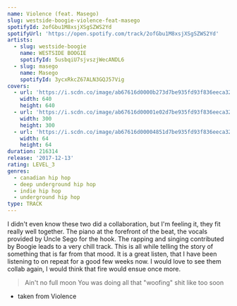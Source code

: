 ```yaml
---
name: Violence (feat. Masego)
slug: westside-boogie-violence-feat-masego
spotifyId: 2ofGbu1M8xsjXSgSZWS2Yd
spotifyUrl: 'https://open.spotify.com/track/2ofGbu1M8xsjXSgSZWS2Yd'
artists:
  - slug: westside-boogie
    name: WESTSIDE BOOGIE
    spotifyId: 5usbqiU7sjvszjWecANDL6
  - slug: masego
    name: Masego
    spotifyId: 3ycxRkcZ67ALN3GQJ57Vig
covers:
  - url: 'https://i.scdn.co/image/ab67616d0000b273d7be935fd93f836eeca32c6d'
    width: 640
    height: 640
  - url: 'https://i.scdn.co/image/ab67616d00001e02d7be935fd93f836eeca32c6d'
    width: 300
    height: 300
  - url: 'https://i.scdn.co/image/ab67616d00004851d7be935fd93f836eeca32c6d'
    width: 64
    height: 64
duration: 216314
release: '2017-12-13'
rating: LEVEL_3
genres:
  - canadian hip hop
  - deep underground hip hop
  - indie hip hop
  - underground hip hop
type: TRACK
---
```

I didn't even know these two did a collaboration, but I'm feeling it, they fit really well together. The piano at the forefront of the beat, the vocals provided by Uncle Sego for the hook. The rapping and singing contributed by Boogie leads to a very chill track. This is all while telling the story of something that is far from that mood. It is a great listen, that I have been listening to on repeat for a good few weeks now. I would love to see them collab again, I would think that fire would ensue once more.

> Ain't no full moon You was doing all that "woofing" shit like too soon
- taken from Violence
